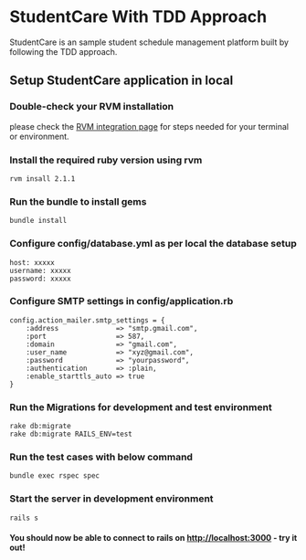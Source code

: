 StudentCare With TDD Approach
====

StudentCare is an sample student schedule management platform built by following the TDD approach.


## Setup StudentCare application in local

### Double-check your RVM installation
please check the [RVM integration page](https://rvm.io/integration) for steps needed for your terminal or environment.

### Install the required ruby version using rvm

    rvm insall 2.1.1

### Run the bundle to install gems

    bundle install

### Configure config/database.yml as per local the database setup

    host: xxxxx
	username: xxxxx
	password: xxxxx

### Configure SMTP settings in config/application.rb 

	config.action_mailer.smtp_settings = {
		:address              => "smtp.gmail.com",
		:port                 => 587,
		:domain               => "gmail.com",
		:user_name            => "xyz@gmail.com",
		:password             => "yourpassword",
		:authentication       => :plain,
		:enable_starttls_auto => true
	}
	

### Run the Migrations for development and test environment

    rake db:migrate
    rake db:migrate RAILS_ENV=test
    
### Run the test cases with below command

	bundle exec rspec spec

### Start the server in development environment
	
	rails s

#### You should now be able to connect to rails on [http://localhost:3000](http://localhost:3000) - try it out!

